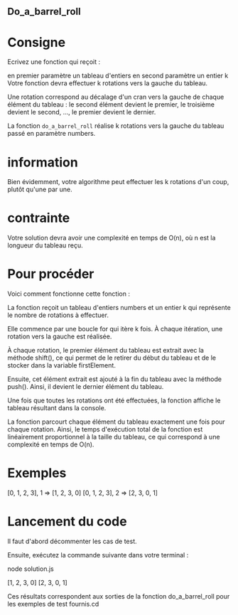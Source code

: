 ## Do_a_barrel_roll

# Consigne

Ecrivez une fonction qui reçoit :

en premier paramètre un tableau d'entiers
en second paramètre un entier k
Votre fonction devra effectuer k rotations vers la gauche du tableau.

Une rotation correspond au décalage d'un cran vers la gauche de chaque élément du tableau : le second élément devient le premier, le troisième devient le second, ..., le premier devient le dernier.

La fonction `do_a_barrel_roll` réalise k rotations vers la gauche du tableau passé en paramètre numbers.

# information

Bien évidemment, votre algorithme peut effectuer les k rotations d'un coup, plutôt qu'une par une.

# contrainte

Votre solution devra avoir une complexité en temps de O(n), où n est la longueur du tableau reçu.

# Pour procéder

Voici comment fonctionne cette fonction :

La fonction reçoit un tableau d'entiers numbers et un entier k qui représente le nombre de rotations à effectuer.

Elle commence par une boucle for qui itère k fois. À chaque itération, une rotation vers la gauche est réalisée.

À chaque rotation, le premier élément du tableau est extrait avec la méthode shift(), ce qui permet de le retirer du début du tableau et de le stocker dans la variable firstElement.

Ensuite, cet élément extrait est ajouté à la fin du tableau avec la méthode push(). Ainsi, il devient le dernier élément du tableau.

Une fois que toutes les rotations ont été effectuées, la fonction affiche le tableau résultant dans la console.

La fonction parcourt chaque élément du tableau exactement une fois pour chaque rotation. Ainsi, le temps d'exécution total de la fonction est linéairement proportionnel à la taille du tableau, ce qui correspond à une complexité en temps de O(n).

# Exemples

[0, 1, 2, 3], 1 => [1, 2, 3, 0]
[0, 1, 2, 3], 2 => [2, 3, 0, 1]

# Lancement du code

Il faut d'abord décommenter les cas de test.

Ensuite, exécutez la commande suivante dans votre terminal :

node solution.js

[1, 2, 3, 0]
[2, 3, 0, 1]

Ces résultats correspondent aux sorties de la fonction do_a_barrel_roll pour les exemples de test fournis.cd

